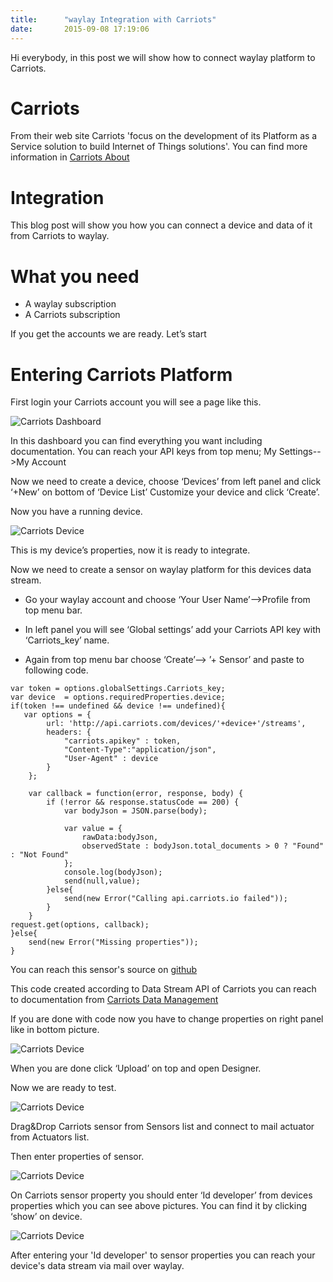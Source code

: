 ```yaml
---
title:      "waylay Integration with Carriots"
date:       2015-09-08 17:19:06
---
```

Hi everybody, in this post we will show how to connect waylay platform to Carriots.

# Carriots

From their web site Carriots 'focus on the development of its Platform as a Service solution to build Internet of Things solutions'.
You can find more information in [Carriots About](https://www.carriots.com/about-us/about-carriots)

# Integration

This blog post will show you how you can connect a device and data of it from Carriots to waylay.

# What you need

* A waylay subscription
* A Carriots subscription

If you get the accounts we are ready.
Let’s start

# Entering Carriots Platform

First login your Carriots account you will see a page like this.

![Carriots Dashboard](/tutorials/carriots/carriots_dashboard.png)

In this dashboard you can find everything you want including documentation. You can reach your API keys from top menu; My Settings-->My Account

Now we need to create a device, choose ‘Devices’ from left panel and click ‘+New’ on bottom of ‘Device List’ Customize your device and click ‘Create’.

Now you have a running device.

![Carriots Device](/tutorials/carriots/carriots_device.png)

This is my device’s properties, now it is ready to integrate.

Now we need to create a sensor on waylay platform for this devices data stream.

*    Go your waylay account and choose ‘Your User Name’-->Profile from top menu bar.

*    In left panel you will see ‘Global settings’ add your Carriots API key with ‘Carriots_key’ name.

*    Again from top menu bar choose ‘Create’--> ’+ Sensor’ and paste to following code.

```
var token = options.globalSettings.Carriots_key;
var device  = options.requiredProperties.device;
if(token !== undefined && device !== undefined){
   var options = {
        url: 'http://api.carriots.com/devices/'+device+'/streams',
        headers: {
            "carriots.apikey" : token,
            "Content-Type":"application/json",
            "User-Agent" : device
        }
    };

    var callback = function(error, response, body) {
        if (!error && response.statusCode == 200) {
            var bodyJson = JSON.parse(body);

            var value = {
                rawData:bodyJson,
                observedState : bodyJson.total_documents > 0 ? "Found" : "Not Found"
            };
            console.log(bodyJson);
            send(null,value);
        }else{
            send(new Error("Calling api.carriots.io failed"));
        }
    }    
request.get(options, callback);
}else{
    send(new Error("Missing properties"));
}
```

You can reach this sensor's source on [github](/tutorials/carriots/carriotsGetDataStream)

This code created according to Data Stream API of Carriots you can reach to documentation from [Carriots Data Management](https://www.carriots.com/documentation/api/data_management)


If you are done with code now you have to change properties on right panel like in bottom picture.

![Carriots Device](/tutorials/carriots/carriots_options.png)

When you are done click ‘Upload’ on top and open Designer.

Now we are ready to test.

![Carriots Device](/tutorials/carriots/carriots_sensor.png)

Drag&Drop Carriots sensor from Sensors list and connect to mail actuator from Actuators list.

Then enter properties of sensor.

![Carriots Device](/tutorials/carriots/carriots_properties.png)

On Carriots sensor property you should enter ‘Id developer’ from devices properties which you can see above pictures. You can find it by clicking ‘show’ on device.

![Carriots Device](/tutorials/carriots/carriots_deviceID.png)

After entering your 'Id developer' to sensor properties you can reach your device's data stream via mail over waylay.
